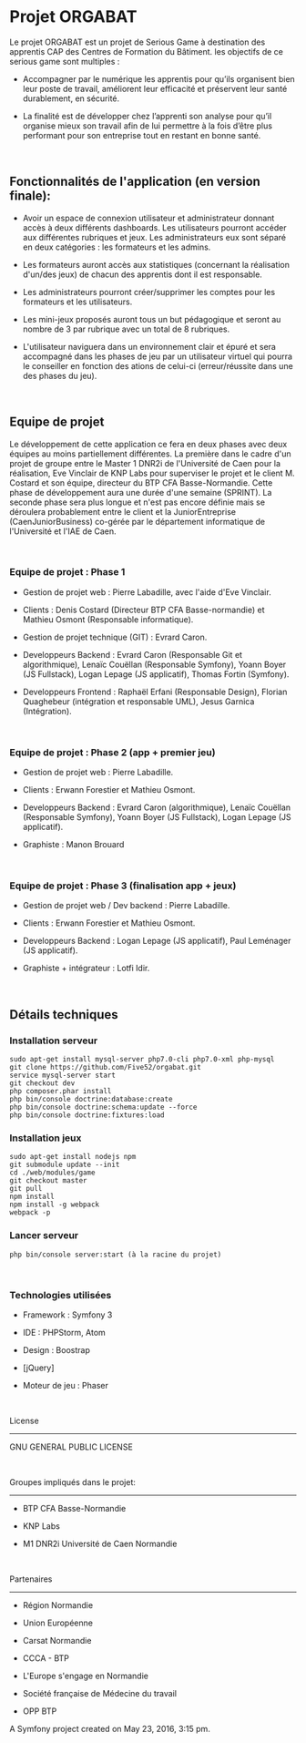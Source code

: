 # Projet ORGABAT


Le projet ORGABAT est un projet de Serious Game à destination des apprentis CAP des Centres de Formation du Bâtiment. les objectifs de ce serious game sont multiples :

  - Accompagner par le numérique les apprentis pour qu’ils organisent bien leur poste de travail, améliorent leur efficacité et préservent leur santé durablement, en sécurité.

  - La finalité est de développer chez l’apprenti son analyse pour qu’il organise mieux son travail afin de lui permettre à la fois d’être plus performant pour son entreprise tout en restant en bonne santé.

​

## Fonctionnalités de l'application (en version finale):

  - Avoir un espace de connexion utilisateur et administrateur donnant accès à deux différents dashboards. Les utilisateurs pourront accéder aux différentes rubriques et jeux. Les administrateurs eux sont séparé en deux catégories : les formateurs et les admins.

  - Les formateurs auront accès aux statistiques (concernant la réalisation d'un/des jeux) de chacun des apprentis dont il est responsable.

  - Les administrateurs pourront créer/supprimer les comptes pour les formateurs et les utilisateurs.

  - Les mini-jeux proposés auront tous un but pédagogique et seront au nombre de 3 par rubrique avec un total de 8 rubriques.

  - L'utilisateur naviguera dans un environnement clair et épuré et sera accompagné dans les phases de jeu par un utilisateur virtuel qui pourra le conseiller en fonction des ations de celui-ci (erreur/réussite dans une des phases du jeu).

​

## Equipe de projet

Le développement de cette application ce fera en deux phases avec deux équipes au moins partiellement différentes. La première dans le cadre d'un projet de groupe entre le Master 1 DNR2i de l'Université de Caen pour la réalisation, Eve Vinclair de KNP Labs pour superviser le projet et le client M. Costard et son équipe, directeur du BTP CFA Basse-Normandie. Cette phase de développement aura une durée d'une semaine (SPRINT). La seconde phase sera plus longue et n'est pas encore définie mais se déroulera probablement entre le client et la JuniorEntreprise (CaenJuniorBusiness) co-gérée par le département informatique de l'Université et l'IAE de Caen.

​

### Equipe de projet : Phase 1

  - Gestion de projet web : Pierre Labadille, avec l'aide d'Eve Vinclair.

  - Clients : Denis Costard (Directeur BTP CFA Basse-normandie) et Mathieu Osmont (Responsable informatique).

  - Gestion de projet technique (GIT) : Evrard Caron.

  - Developpeurs Backend : Evrard Caron (Responsable Git et algorithmique), Lenaïc Couëllan (Responsable Symfony), Yoann Boyer (JS Fullstack), Logan Lepage (JS applicatif), Thomas Fortin (Symfony).

  - Developpeurs Frontend : Raphaël Erfani (Responsable Design), Florian Quaghebeur (intégration et responsable UML), Jesus Garnica (Intégration).

​

### Equipe de projet : Phase 2 (app + premier jeu)

  - Gestion de projet web : Pierre Labadille.

  - Clients : Erwann Forestier et Mathieu Osmont.

  - Developpeurs Backend : Evrard Caron (algorithmique), Lenaïc Couëllan (Responsable Symfony), Yoann Boyer (JS Fullstack), Logan Lepage (JS applicatif).
  
  - Graphiste : Manon Brouard

​

### Equipe de projet : Phase 3 (finalisation app + jeux)

  - Gestion de projet web / Dev backend : Pierre Labadille.

  - Clients : Erwann Forestier et Mathieu Osmont.

  - Developpeurs Backend : Logan Lepage (JS applicatif), Paul Leménager (JS applicatif).
  
  - Graphiste + intégrateur : Lotfi Idir.

​

## Détails techniques

### Installation serveur

```
sudo apt-get install mysql-server php7.0-cli php7.0-xml php-mysql
git clone https://github.com/Five52/orgabat.git
service mysql-server start
git checkout dev
php composer.phar install
php bin/console doctrine:database:create
php bin/console doctrine:schema:update --force
php bin/console doctrine:fixtures:load
```

### Installation jeux

```
sudo apt-get install nodejs npm
git submodule update --init
cd ./web/modules/game
git checkout master
git pull
npm install
npm install -g webpack
webpack -p
```

### Lancer serveur

```
php bin/console server:start (à la racine du projet)
```

​

### Technologies utilisées

* Framework : Symfony 3

* IDE : PHPStorm, Atom

* Design : Boostrap

* [jQuery]

* Moteur de jeu : Phaser

​

License

----

GNU GENERAL PUBLIC LICENSE

​

Groupes impliqués dans le projet:

----

* BTP CFA Basse-Normandie

* KNP Labs

* M1 DNR2i Université de Caen Normandie

​

Partenaires

----

* Région Normandie

* Union Européenne

* Carsat Normandie

* CCCA - BTP

* L'Europe s'engage en Normandie

* Société française de Médecine du travail

* OPP BTP


A Symfony project created on May 23, 2016, 3:15 pm.
